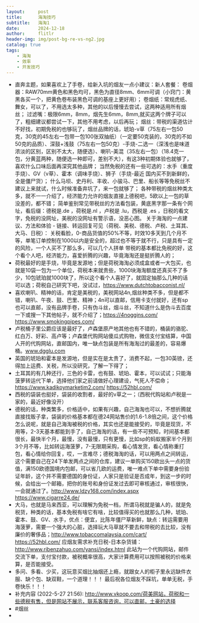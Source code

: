 ```yaml
---
layout:     post
title:      海淘技巧
subtitle:   海淘1
date:       2024-12-18
author:     flitlr
header-img: img/post-bg-re-vs-ng2.jpg
catalog: true
tags:
    - 海淘
    - 效率
    - 开发技巧
---
```


- 直奔主题，如果喜欢上了手卷，给新入坑的烟友一点小建议：新人套餐：
       卷烟器：RAW70mm黄色和黑色均可，黑色为直径8mm、6mm可调（小窍门：黄黑各买一个，把黄色卷布装黑色可调的基座上更好用）；
       卷烟纸：常规虎纸、舞女，可以了，不用选太多种，其他的以后慢慢去尝试，这两种适用所有烟丝；
       过滤嘴：极限6mm，8mm，烟先生6mm，8mm,就买这两个牌子可以了，粗细建议都尝试一下，其他不用考虑，以后再玩；
       烟丝：带税的渠道估计不好找，初期免税的也够玩了，烟丝品牌的话，琥珀-v草（75左右一包50克，30克的45左右一包带一包100张双抽纸）（一定要50克装的，30克的不如50克的品质）、深鼓+浅鼓（75左右一包50克）-手烧-二选一（深浅也是味道浓淡的区别，区别不太大，随便选）、喇叭-美混（35左右一包）（18.4克一包，分黄蓝两种，随便选一种即可，差别不大），有这3种初期体验也就够了，喜欢什么口味后面再深究其他品牌；       当然免税的还有一些可选的：水手（重度手烧）、GV（v草）、霍本（调味手烧）、狮子（手烧-最近 国内买不到新鲜的，全是僵尸货）；
       什么马坝、史丹利、丰收、小骏马、巴里、船长等等免税丝不建议上来就试，什么时候准备弃坑了，来一包就够了；
       各种带税的烟丝种类太多，就不一一介绍了，经济能力允许的烟友直接上德税吧，5欧以上一包的草没差的，都不错；
       简单鉴别常见带税丝的方法看包装，黄底黑字那一条有个网址，看后缀：德税是.de ，荷税是.nl ，卢税是 .lu，西税是 .es  ，日税的看文字，免税的没网址，美税的没网址有警示语，没恶心图。
  关于海淘的一点建议、方法和体验 - 链接、转运回复可见（荷税、美税、德税、卢税、土耳其、大马、日税）：
  关税看脸，0-商品货值的50%不等，时效10多天到几个月不等，单笔订单控制在1000以内是安全的，超过也不等于就不行，只是具有一定的风险，一个人买不了那么多，可以几个人拼单
  带税的基本都比免税的好，这个看个人吧，经济能力，喜爱折腾的兴趣，毕竟海淘还是挺折腾人的；
- 荷税最好的是手烧，毕竟是发源地；但是荷税海淘必须成盒或者一大包买，也就是10袋一包为一个单位，荷税本来就贵些，1000块海淘额度还真买不了多少，10包琥珀就1000块了，所以这个看个人喜好了，就固定抽那么几种的话可以选；荷税自己研究下吧，没试过，https://www.dutchtobacconist.nl/
- 喜欢喇叭、精神的话，肯定是美税的，美税网站4n,烟丝种类不多，但是都不错，喇叭、午夜、鼓、巴里、精神；4n可以直邮，信用卡支付就好，还有sp也可以直邮，没有品牌手卷，只有伪斗丝，烟斗丝，不知道什么是伪斗去百度一下或搜一下其他帖子，就不介绍了；https://4noggins.com/    https://www.smokingpipes.com/
- 卢税桶子里公爵应该是最好了，卢森堡原产地其他也有不错的，桶装的骆驼、红白万、好彩、高卢等；卢森堡代购网站傻瓜式购物，微信支付宝结算，中国人开的代购网站，直邮国内，唯一缺点包装是所有海淘过的最差的，容易爆桶。www.dgglu.com
- 英国的琥珀和霍本是发源地，但是实在是太贵了，消费不起，一包30英镑，还得加上运费、关税，所以没研究，了解一下得了；
- 土耳其的有几种还行，三色的卡雷，也有鼓、琥珀、霍本，可以试试；只能海菠萝转运代下单，选择他们家之前请做好心理建设，气死人不偿命；https://www.kadikoymarketim2.com/     https://52hbl.com/
- 西税的袋装也挺好，袋装的收割者，最好的v草之一；（西税代购站和卢税是一家的，最近好像没开）
- 德税的话，种类繁多，价格适中，如果有兴趣，自己海淘也可以，不想折腾就直接找贩子拿，袋装的价格基本都在德24网站售价的1.6-1.8倍之间，这个价格怎么说呢，就是自己海淘被税的价格，其实也还是能接受的，毕竟是现货，不用等，2-3天基本都能到手了，自己海淘的话，有一些不可预知，时间基本都很长，最快半个月，最慢，没有最慢，只有更慢，比如sp的蚂蚁搬家半个月到3个月不等，比如转运海菠萝，7-无限期采购，看心情发货，看心情称重打包，看心情给你回复，哎，一言难尽；德税海淘的话，可以用两点之间转运，这个需要自己在24下单发两点之间的仓库，建议一单购买150欧出头一点的货值，满150欧德国境内包邮，可以省几欧的运费，唯一难点下单中需要身份验证年龄，这个并不需要德国的身份证，人家只是验证是否成年，到这一步的时候，会给出一个邮箱，把你的账号和身份证发过去即可审核通过，审核很快，一会就通过了。http://www.ldzy168.com/index.aspx     https://www.cigarre24.de/
- 大马，也就是马来西亚，可以理解为免税一档，所谓马税就是骗人的，就是免税货，种类的话，基本免税有啥它有啥，比较值得买的也就那么几种，琥珀、霍本、鼓、GV、水手，优点：便宜，比陈年僵尸草新鲜，缺点：转运需要用海菠萝，需要一个强大的心脏，选择玩大马草就不要去和带税的去比较，没有廉价的奢侈品；http://www.tobaccomalaysia.com/cart/      https://52hbl.com/
  应烟友需求补充日税-日本杂货铺：http://www.ribenzahuo.com/yansi/index.html   此站为一个代购网站，邮件交流下单，支付宝付款，被税概率很高，大家计算费用可以按照被税的价格来算，是否能接受。
- 多问、多看、少买，这玩意买烟比抽烟还上瘾，就跟女人的柜子里永远缺件衣服、缺个包、缺双鞋，一个道理！！！
  最后祝各位烟友不踩坑，单单无税，手卷快乐！！！
- 补充内容 (2022-5-27 21:56):
  http://www.vkoop.com/荷美网站，荷税和一些德税有售，但是网站不展示，联系客服咨询，可以直邮，土豪的选择
- #烟丝
-